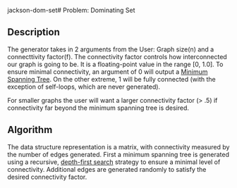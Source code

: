 jackson-dom-set# Problem: Dominating Set

## Description
The generator takes in 2 arguments from the User: Graph size(n) and a connecttivity factor(f). The connectivity factor controls how interconnected our graph is going to be. It is a floating-point value in the range
[0, 1.0]. To ensure minimal connectivity, an argument of 0 will output a [Minimum Spanning Tree](https://en.wikipedia.org/wiki/Minimum_spanning_tree). On the other extreme, 1 will be fully connected (with the exception of self-loops, which are never generated).

For smaller graphs the user will want a larger connectivity factor (> .5) if connectivity far beyond the minimum spanning tree is desired.

## Algorithm
The data structure representation is a matrix, with connectivity measured by the number of edges generated. First a minimum spanning tree is generated using a recursive, [depth-first search](https://en.wikipedia.org/wiki/Depth-first_search) strategy to ensure a minimal level of connectivity. Additional edges are generated randomly to satisfy the desired connectivity factor.
